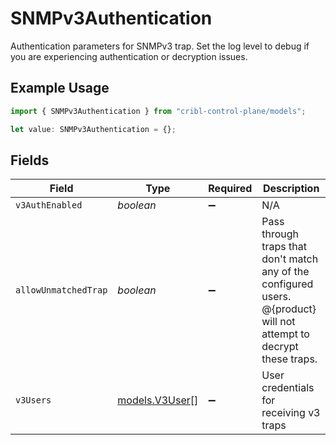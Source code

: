 # SNMPv3Authentication

Authentication parameters for SNMPv3 trap. Set the log level to debug if you are experiencing authentication or decryption issues.

## Example Usage

```typescript
import { SNMPv3Authentication } from "cribl-control-plane/models";

let value: SNMPv3Authentication = {};
```

## Fields

| Field                                                                                                                | Type                                                                                                                 | Required                                                                                                             | Description                                                                                                          |
| -------------------------------------------------------------------------------------------------------------------- | -------------------------------------------------------------------------------------------------------------------- | -------------------------------------------------------------------------------------------------------------------- | -------------------------------------------------------------------------------------------------------------------- |
| `v3AuthEnabled`                                                                                                      | *boolean*                                                                                                            | :heavy_minus_sign:                                                                                                   | N/A                                                                                                                  |
| `allowUnmatchedTrap`                                                                                                 | *boolean*                                                                                                            | :heavy_minus_sign:                                                                                                   | Pass through traps that don't match any of the configured users. @{product} will not attempt to decrypt these traps. |
| `v3Users`                                                                                                            | [models.V3User](../models/v3user.md)[]                                                                               | :heavy_minus_sign:                                                                                                   | User credentials for receiving v3 traps                                                                              |